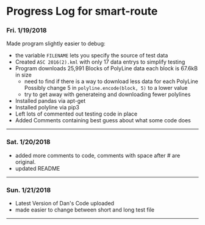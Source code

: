 # Progress Log for smart-route

### Fri. 1/19/2018
Made program slightly easier to debug:
- the variable `FILENAME` lets you specify the source of test data
- Created `ASC 2016(2).kml` with only 17 data entrys to simplify testing
- Program downloads 25,991 Blocks of PolyLine data each block is 67.6kB in size
	- need to find if there is a way to download less data for each PolyLine
	  Possibly change 5 in `polyline.encode(block, 5)` to a lower value
	- try to get away with generateing and downloading fewer polylines 
- Installed pandas via apt-get
- Installed polyline via pip3
- Left lots of commented out testing code in place
- Added Comments containing best guess about what some code does
---

### Sat. 1/20/2018
- added more comments to code, comments with space after # are original.
- updated README
---

### Sun. 1/21/2018
- Latest Version of Dan's Code uploaded
- made easier to change between short and long test file
---


